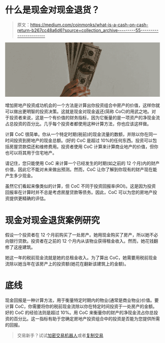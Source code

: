 # 什么是现金对现金退货？

> 原文：<https://medium.com/coinmonks/what-is-a-cash-on-cash-return-b267cc48a6d6?source=collection_archive---------55----------------------->

![](img/2d94e487e2e7dfd8e511a18026e80b22.png)

增加房地产投资成功机会的一个方法是计算出你投资组合中房产的价值，这样你就可以做出更明智的投资决策。这就是现金对现金返还(简称 CoC)的用武之地。对于投资者来说，这是一个有价值的财务指标，因为它衡量的是一项资产的净现金流占总投资的百分比。几乎每个投资者都使用这种计算方法，你也应该这样做。

计算 CoC 很简单。你从一个特定时期(税前)的现金流量的数额，并除以你在同一时间投资到房地产的现金总额。(好的 CoC 是超过 10%的任何东西。投资可以包括房屋贷款偿还和维修费用。投资者使用 CoC 计算来计算商业地产的价值，但你也可以将其用于住宅地产。

请记住，您只能使用 CoC 来计算一个已经发生的时期(如之前的 12 个月)内的财产价值，因此它不能对未来做出预测。然而，CoC 让你了解到你现有的财产现在能产生多少现金。

虽然它们看起来像类似的计算，但 CoC 不同于投资回报率(ROI)。这是因为投资回报率在计算时并不总是考虑房屋贷款等债务。因此，CoC 可以为您的房地产投资提供更精确的评估。

# 现金对现金退货案例研究

假设一个投资者在 12 个月前购买了一处房产。她用现金购买了房产，所以她不必向银行贷款。投资者在之前的 12 个月内从该物业获得租金收入。然而，她花钱翻修了这座建筑。

她这一年的税前现金流就是她的总租金收入。为了算出 CoC，她需要用税前现金流除以她当年在该房产上的投资额(她花在翻新该建筑上的金额)。

# 底线

现金回报是一种计算方法，用于衡量特定时期内的物业(通常是商业物业)价值。要计算 CoC，你需要将你的税前现金流除以你在特定时间投资于一处房产的金额。好的 CoC 的经验法则是超过 10%。用 CoC 来衡量你的财产的净现金流占你总投资的百分比。这一指标有助于您确定房地产投资组合中的投资是否能为您提供所需的回报。

> 交易新手？试试[加密交易机器人](/coinmonks/crypto-trading-bot-c2ffce8acb2a)或者[复制交易](/coinmonks/top-10-crypto-copy-trading-platforms-for-beginners-d0c37c7d698c)